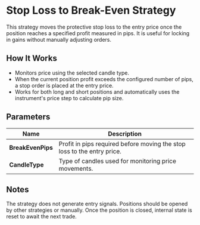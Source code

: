 # Stop Loss to Break-Even Strategy

This strategy moves the protective stop loss to the entry price once the position reaches a specified profit measured in pips. It is useful for locking in gains without manually adjusting orders.

## How It Works

- Monitors price using the selected candle type.
- When the current position profit exceeds the configured number of pips, a stop order is placed at the entry price.
- Works for both long and short positions and automatically uses the instrument's price step to calculate pip size.

## Parameters

| Name | Description |
| ---- | ----------- |
| **BreakEvenPips** | Profit in pips required before moving the stop loss to the entry price. |
| **CandleType** | Type of candles used for monitoring price movements. |

## Notes

The strategy does not generate entry signals. Positions should be opened by other strategies or manually. Once the position is closed, internal state is reset to await the next trade.
